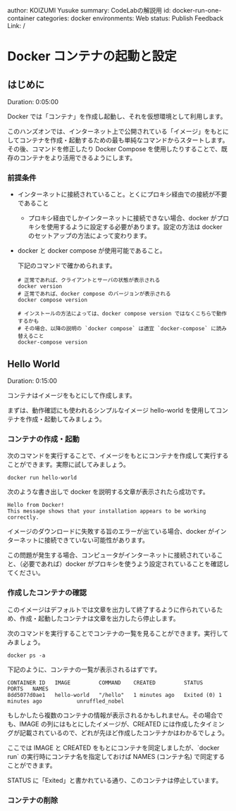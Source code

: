 author: KOIZUMI Yusuke
summary: CodeLabの解説用
id: docker-run-one-container
categories: docker
environments: Web
status: Publish
Feedback Link: /


# Docker コンテナの起動と設定

## はじめに
Duration: 0:05:00

Docker では「コンテナ」を作成し起動し、それを仮想環境として利用します。

このハンズオンでは、インターネット上で公開されている「イメージ」をもとにしてコンテナを作成・起動するための最も単純なコマンドからスタートします。その後、コマンドを修正したり Docker Compose を使用したりすることで、既存のコンテナをより活用できるようにします。

### 前提条件

- インターネットに接続されていること。とくにプロキシ経由での接続が不要であること

    - プロキシ経由でしかインターネットに接続できない場合、docker がプロキシを使用するように設定する必要があります。設定の方法は docker のセットアップの方法によって変わります。

- docker と docker compose が使用可能であること。

    下記のコマンドで確かめられます。

    ```shell
    # 正常であれば、クライアントとサーバの状態が表示される
    docker version
    # 正常であれば、docker compose のバージョンが表示される
    docker compose version

    # インストールの方法によっては、docker compose version ではなくこちらで動作するかも
    # その場合、以降の説明の `docker compose` は適宜 `docker-compose` に読み替えること
    docker-compose version
    ```

## Hello World
Duration: 0:15:00

コンテナはイメージをもとにして作成します。

まずは、動作確認にも使われるシンプルなイメージ hello-world を使用してコンテナを作成・起動してみましょう。

### コンテナの作成・起動

次のコマンドを実行することで、イメージをもとにコンテナを作成して実行することができます。実際に試してみましょう。

```shell
docker run hello-world
```

次のような書き出しで docker を説明する文章が表示されたら成功です。

```console
Hello from Docker!
This message shows that your installation appears to be working correctly.
```

<aside class="negative">
イメージのダウンロードに失敗する旨のエラーが出ている場合、docker がインターネットに接続できていない可能性があります。

この問題が発生する場合、コンピュータがインターネットに接続されていること、（必要であれば）docker がプロキシを使うよう設定されていることを確認してください。
</aside>

### 作成したコンテナの確認

このイメージはデフォルトでは文章を出力して終了するように作られているため、作成・起動したコンテナは文章を出力したら停止します。

次のコマンドを実行することでコンテナの一覧を見ることができます。実行してみましょう。

```shell
docker ps -a
```

下記のように、コンテナの一覧が表示されるはずです。

```console
CONTAINER ID   IMAGE         COMMAND    CREATED         STATUS                     PORTS   NAMES
8dd5077d0ae1   hello-world   "/hello"   1 minutes ago   Exited (0) 1 minutes ago           unruffled_nobel
```

もしかしたら複数のコンテナの情報が表示されるかもしれません。その場合でも、IMAGE の列にはもとにしたイメージが、CREATED には作成したタイミングが記載されているので、どれが先ほど作成したコンテナかはわかるでしょう。

<aside class="positive">
ここでは IMAGE と CREATED をもとにコンテナを同定しましたが、`docker run` の実行時にコンテナ名を指定しておけば NAMES (コンテナ名) で同定することができます。
</aside>

STATUS に「Exited」と書かれている通り、このコンテナは停止しています。

### コンテナの削除